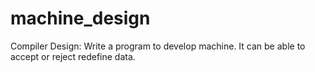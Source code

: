 # machine_design
Compiler Design: Write a program to develop machine. It can be able to accept or reject redefine data.
